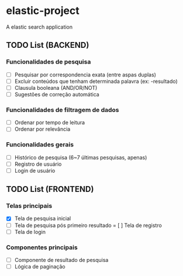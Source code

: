 # elastic-project
A elastic search application


## TODO List (BACKEND)

### Funcionalidades de pesquisa 
- [ ] Pesquisar por correspondencia exata (entre aspas duplas)
- [ ] Excluir conteúdos que tenham determinada palavra (ex: -resultado)
- [ ] Clausula booleana (AND/OR/NOT)
- [ ] Sugestões de correção automática

### Funcionalidades de filtragem de dados
- [ ] Ordenar por tempo de leitura
- [ ] Ordenar por relevância

### Funcionalidades gerais
- [ ] Histórico de pesquisa (6~7 últimas pesquisas, apenas)
- [ ] Registro de usuário
- [ ] Login de usuário

## TODO List (FRONTEND)

### Telas principais
- [x] Tela de pesquisa inicial
- [ ] Tela de pesquisa pós primeiro resultado
= [ ] Tela de registro
- [ ] Tela de login

### Componentes principais
- [ ] Componente de resultado de pesquisa
- [ ] Lógica de paginação